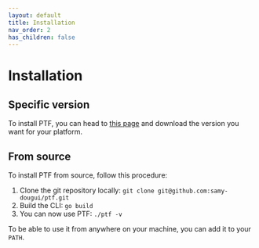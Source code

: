 ```yaml
---
layout: default
title: Installation
nav_order: 2
has_children: false
---
```


# Installation

## Specific version

To install PTF, you can head to [this page](https://github.com/samy-dougui/ptf/releases) and download the
version you want for your platform.

## From source

To install PTF from source, follow this procedure:

1. Clone the git repository locally: `git clone git@github.com:samy-dougui/ptf.git`
2. Build the CLI: `go build`
3. You can now use PTF: `./ptf -v`

To be able to use it from anywhere on your machine, you can add it to your `PATH`.
